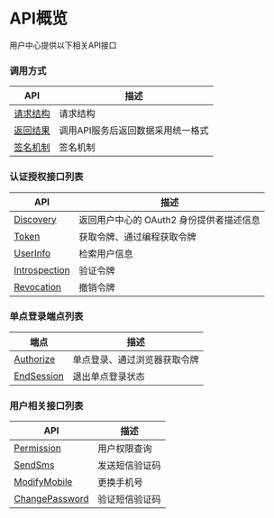 # API概览

用户中心提供以下相关API接口



### 调用方式

| API                     | 描述                              |
| ----------------------- | --------------------------------- |
| [请求结构](请求结构.md) | 请求结构                          |
| [返回结果](返回结果.md) | 调用API服务后返回数据采用统一格式 |
| [签名机制](签名机制.md) | 签名机制                          |



### 认证授权接口列表

| API | 描述 |
| ---------------- | --------------------------- |
| [Discovery](API/用户中心描述.md) | 返回用户中心的 OAuth2 身份提供者描述信息  |
| [Token](API/令牌.md) | 获取令牌、通过编程获取令牌 |
| [UserInfo](API/用户信息.md) | 检索用户信息 |
| [Introspection](API/验证令牌.md) | 验证令牌 |
| [Revocation](API/撤销令牌.md) | 撤销令牌 |



### 单点登录端点列表

| 端点                              | 描述                         |
| --------------------------------- | ---------------------------- |
| [Authorize](API/授权.md)          | 单点登录、通过浏览器获取令牌 |
| [EndSession](API/退出登录状态.md) | 退出单点登录状态             |



### 用户相关接口列表

| API                               | 描述           |
| --------------------------------- | -------------- |
| [Permission](API/用户权限查询.md) | 用户权限查询   |
| [SendSms](API/发送短信验证码.md)  | 发送短信验证码 |
| [ModifyMobile](API/更换手机号.md) | 更换手机号     |
| [ChangePassword](API/修改密码.md) | 验证短信验证码 |

